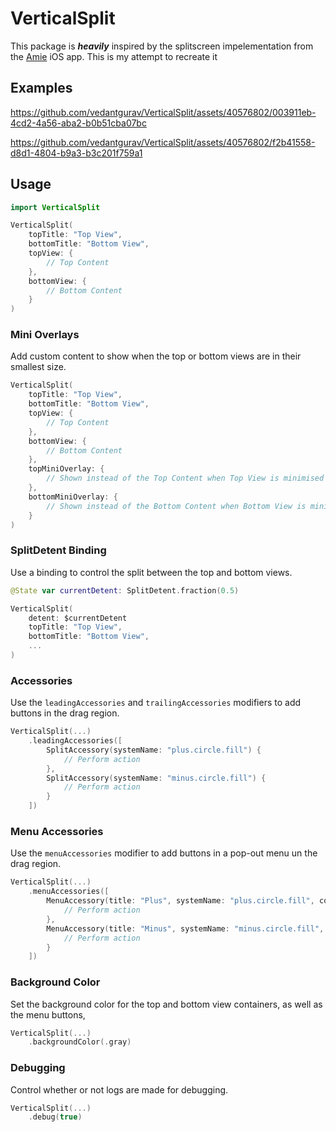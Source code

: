 # VerticalSplit
This package is ***heavily*** inspired by the splitscreen impelementation from the [Amie](https://www.amie.so) iOS app. This is my attempt to recreate it

## Examples



https://github.com/vedantgurav/VerticalSplit/assets/40576802/003911eb-4cd2-4a56-aba2-b0b51cba07bc


https://github.com/vedantgurav/VerticalSplit/assets/40576802/f2b41558-d8d1-4804-b9a3-b3c201f759a1




## Usage

```swift
import VerticalSplit

VerticalSplit(
    topTitle: "Top View",
    bottomTitle: "Bottom View",
    topView: {
        // Top Content
    },
    bottomView: {
        // Bottom Content
    }
)
```

### Mini Overlays

Add custom content to show when the top or bottom views are in their smallest size.

```swift
VerticalSplit(
    topTitle: "Top View",
    bottomTitle: "Bottom View",
    topView: {
        // Top Content
    },
    bottomView: {
        // Bottom Content
    },
    topMiniOverlay: {
        // Shown instead of the Top Content when Top View is minimised
    },
    bottomMiniOverlay: {
        // Shown instead of the Bottom Content when Bottom View is minimised
    }
)
```

### SplitDetent Binding

Use a binding to control the split between the top and bottom views.

```swift
@State var currentDetent: SplitDetent.fraction(0.5)

VerticalSplit(
    detent: $currentDetent
    topTitle: "Top View",
    bottomTitle: "Bottom View",
    ...
)
```

### Accessories

Use the `leadingAccessories` and `trailingAccessories` modifiers to add buttons in the drag region.

```swift
VerticalSplit(...)
    .leadingAccessories([
        SplitAccessory(systemName: "plus.circle.fill") {
            // Perform action
        },
        SplitAccessory(systemName: "minus.circle.fill") {
            // Perform action
        }
    ])
```

### Menu Accessories

Use the `menuAccessories` modifier to add buttons in a pop-out menu un the drag region.

```swift
VerticalSplit(...)
    .menuAccessories([
        MenuAccessory(title: "Plus", systemName: "plus.circle.fill", color: .green) {
            // Perform action
        },
        MenuAccessory(title: "Minus", systemName: "minus.circle.fill", color: .red) {
            // Perform action
        }
    ])
```

### Background Color

Set the background color for the top and bottom view containers, as well as the menu buttons,

```swift
VerticalSplit(...)
    .backgroundColor(.gray)
```

### Debugging

Control whether or not logs are made for debugging.

```swift
VerticalSplit(...)
    .debug(true)
```
